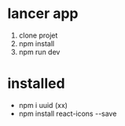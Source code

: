 # lancer app

1. clone projet
2. npm install
3. npm run dev


# installed
- npm i uuid (xx)
- npm install react-icons --save
